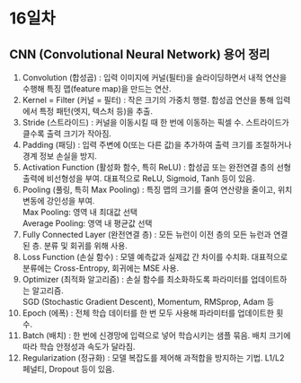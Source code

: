 # 16일차

## CNN (Convolutional Neural Network) 용어 정리
1. Convolution (합성곱) : 입력 이미지에 커널(필터)을 슬라이딩하면서 내적 연산을 수행해 특징 맵(feature map)을 만드는 연산.
2. Kernel = Filter (커널 = 필터) : 작은 크기의 가중치 행렬. 합성곱 연산을 통해 입력에서 특정 패턴(엣지, 텍스처 등)을 추출.
3. Stride (스트라이드) : 커널을 이동시킬 때 한 번에 이동하는 픽셀 수. 스트라이드가 클수록 출력 크기가 작아짐.
4. Padding (패딩) : 입력 주변에 0(또는 다른 값)을 추가하여 출력 크기를 조절하거나 경계 정보 손실을 방지.
5. Activation Function (활성화 함수, 특히 ReLU) : 합성곱 또는 완전연결 층의 선형 출력에 비선형성을 부여. 대표적으로 ReLU, Sigmoid, Tanh 등이 있음.
6. Pooling (풀링, 특히 Max Pooling) : 특징 맵의 크기를 줄여 연산량을 줄이고, 위치 변동에 강인성을 부여.<br>Max Pooling: 영역 내 최대값 선택<br>Average Pooling: 영역 내 평균값 선택
7. Fully Connected Layer (완전연결 층) : 모든 뉴런이 이전 층의 모든 뉴런과 연결된 층. 분류 및 회귀를 위해 사용.
8. Loss Function (손실 함수) : 모델 예측값과 실제값 간 차이를 수치화. 대표적으로 분류에는 Cross-Entropy, 회귀에는 MSE 사용.
9. Optimizer (최적화 알고리즘) : 손실 함수를 최소화하도록 파라미터를 업데이트하는 알고리즘.<br>SGD (Stochastic Gradient Descent), Momentum, RMSprop, Adam 등
10. Epoch (에폭) : 전체 학습 데이터를 한 번 모두 사용해 파라미터를 업데이트한 횟수.
11. Batch (배치) : 한 번에 신경망에 입력으로 넣어 학습시키는 샘플 묶음. 배치 크기에 따라 학습 안정성과 속도가 달라짐.
12. Regularization (정규화) : 모델 복잡도를 제어해 과적합을 방지하는 기법. L1/L2 페널티, Dropout 등이 있음.
